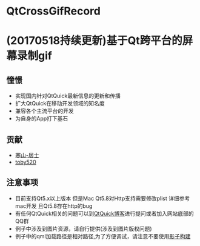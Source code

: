 #  QtCrossGifRecord
# (20170518持续更新)基于Qt跨平台的屏幕录制gif



## 憧憬

* 实现国内针对QtQuick最新信息的更新和传播
* 扩大QtQuick在移动开发领域的知名度
* 兼容各个主流平台的开发
* 为自身的App打下基石


## 贡献

* [寒山-居士](https://github.com/toby20130333)
* [toby520](http://www.heilqt.com)


## 注意事项

* 目前支持Qt5.x以上版本 但是Mac Qt5.8对Http支持需要修改plist 详细参考mac开发 且Qt5.8存在http的bug
* 有任何QtQuick相关的问题可以到[QtQuick博客](http://www.heilqt.com)进行提问或者加入网站底部的QQ群
* 例子中涉及到图片资源，请自行提供(涉及到图片版权问题)
* 例子中的qml加载路径是相对路径,为了方便调试，请注意不要使用[影子构建](http://www.cnblogs.com/menlsh/archive/2012/07/30/2615974.html)
